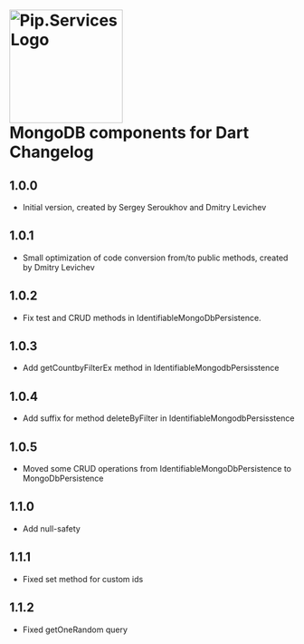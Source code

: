 # <img src="https://uploads-ssl.webflow.com/5ea5d3315186cf5ec60c3ee4/5edf1c94ce4c859f2b188094_logo.svg" alt="Pip.Services Logo" width="200"> <br/> MongoDB components for Dart Changelog

## 1.0.0

- Initial version, created by Sergey Seroukhov and Dmitry Levichev

## 1.0.1

- Small optimization of code conversion from/to public methods, created by Dmitry Levichev

## 1.0.2

- Fix test and CRUD methods in IdentifiableMongoDbPersistence.

## 1.0.3

- Add getCountbyFilterEx method in IdentifiableMongodbPersisstence

## 1.0.4

- Add suffix for method deleteByFilter in IdentifiableMongodbPersisstence

## 1.0.5

- Moved some CRUD operations from IdentifiableMongoDbPersistence to MongoDbPersistence

## 1.1.0

- Add null-safety

## 1.1.1

- Fixed set method for custom ids

## 1.1.2

- Fixed getOneRandom query